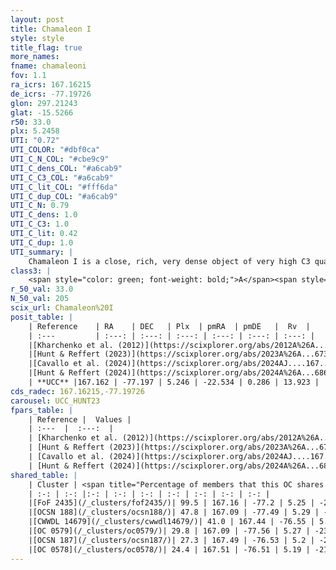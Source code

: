 ```yaml
---
layout: post
title: Chamaleon I
style: style
title_flag: true
more_names: 
fname: chamaleoni
fov: 1.1
ra_icrs: 167.16215
de_icrs: -77.19726
glon: 297.21243
glat: -15.5266
r50: 33.0
plx: 5.2458
UTI: "0.72"
UTI_COLOR: "#dbf0ca"
UTI_C_N_COL: "#cbe9c9"
UTI_C_dens_COL: "#a6cab9"
UTI_C_C3_COL: "#a6cab9"
UTI_C_lit_COL: "#fff6da"
UTI_C_dup_COL: "#a6cab9"
UTI_C_N: 0.79
UTI_C_dens: 1.0
UTI_C_C3: 1.0
UTI_C_lit: 0.42
UTI_C_dup: 1.0
UTI_summary: |
    Chamaleon I is a close, rich, very dense object of very high C3 quality. It is poorly studied in the literature. This object shares a large percentage of members with 6 later reported entries.
class3: |
    <span style="color: green; font-weight: bold;">A</span><span style="color: green; font-weight: bold;">A</span>
r_50_val: 33.0
N_50_val: 205
scix_url: Chamaleon%20I
posit_table: |
    | Reference    | RA    | DEC   | Plx  | pmRA  | pmDE   |  Rv  |
    | :---         | :---: | :---: | :---: | :---: | :---: | :---: |
    |[Kharchenko et al. (2012)](https://scixplorer.org/abs/2012A%26A...543A.156K) | 165.9 | -77.34 | -- | -6.5 | 8.89 | -- |
    |[Hunt & Reffert (2023)](https://scixplorer.org/abs/2023A%26A...673A.114H) | 167.117 | -77.499 | 5.261 | -22.555 | 0.438 | 15.556 |
    |[Cavallo et al. (2024)](https://scixplorer.org/abs/2024AJ....167...12C) | 167.21 | -76.927 | 5.268 | -- | -- | -- |
    |[Hunt & Reffert (2024)](https://scixplorer.org/abs/2024A%26A...686A..42H) | 167.117 | -77.499 | 5.261 | -22.555 | 0.438 | 15.556 |
    | **UCC** |167.162 | -77.197 | 5.246 | -22.534 | 0.286 | 13.923 | 
cds_radec: 167.16215,-77.19726
carousel: UCC_HUNT23
fpars_table: |
    | Reference |  Values |
    | :---  |  :---:  |
    | [Kharchenko et al. (2012)](https://scixplorer.org/abs/2012A%26A...543A.156K) | `e_bv=0.312, distance=380, log_age=6.0` |
    | [Hunt & Reffert (2023)](https://scixplorer.org/abs/2023A%26A...673A.114H) | `AV50=2.158, diffAV50=2.269, MOD50=6.41, logAge50=6.753` |
    | [Cavallo et al. (2024)](https://scixplorer.org/abs/2024AJ....167...12C) | `AV50=2.89, dMod50=6.55, logAge50=6.88, [Fe/H]50=0.37` |
    | [Hunt & Reffert (2024)](https://scixplorer.org/abs/2024A%26A...686A..42H) | `MassJ=79.8971` |
shared_table: |
    | Cluster | <span title="Percentage of members that this OC shares with the ones listed">%</span>   | RA   | DEC   | Plx   | pmRA  | pmDE  | Rv | UTI |
    | :-: | :-: |:-: | :-: | :-: | :-: | :-: | :-: | :-: |
    |[FoF 2435](/_clusters/fof2435/)| 99.5 | 167.16 | -77.2 | 5.25 | -22.53 | 0.28 | 13.92 |0.0 |
    |[OCSN 188](/_clusters/ocsn188/)| 47.8 | 167.09 | -77.49 | 5.29 | -23.05 | 0.59 | 14.59 |0.0 |
    |[CWWDL 14679](/_clusters/cwwdl14679/)| 41.0 | 167.44 | -76.55 | 5.2 | -22.07 | -0.25 | 14.71 |0.0 |
    |[OC 0579](/_clusters/oc0579/)| 29.8 | 167.09 | -77.56 | 5.27 | -23.03 | 0.59 | 17.54 |0.0 |
    |[OCSN 187](/_clusters/ocsn187/)| 27.3 | 167.49 | -76.53 | 5.2 | -21.84 | -0.45 | 12.25 |0.0 |
    |[OC 0578](/_clusters/oc0578/)| 24.4 | 167.51 | -76.51 | 5.19 | -21.83 | -0.52 | 12.25 |0.0 |
---
```

